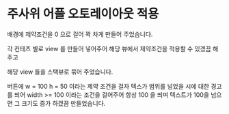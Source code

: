 #  주사위 어플 오토레이아웃 적용 

배경에 제약조건을 0 으로 걸어 꽉 차게 만들어 주었습니다.  

각 컨테츠 별로 view 를 만들어 넣어주어 해당 뷰에서 제약조건을 적용할 수 있겠끔  해주고

헤당 view 들을 스택뷰로 묶어 주었습니다. 

버튼에 w = 100 h = 50 이라는 제약 조건을 걸자 텍스가 범위를 넘었을 시에 대한 경고를 띄어 
width >= 100 이라는 조건을 걸어주어 항상 100 을 띄며 텍스트가 100을 넘으면 그 크기도 증가 하겠끔 만들었습니다. 
 

